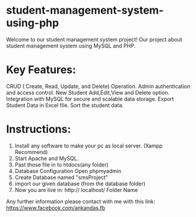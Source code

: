 # student-management-system-using-php

Welcome to our student management system project!
Our project about student management system using MySQL and PHP.

# Key Features:
CRUD ( Create, Read, Update, and Delete) Operation.
Admin authentication and access control.
New Student Add,Edit,View and Delete option.
Integration with MySQL for secure and scalable data storage.
Export Student Data in Excel file.
Sort the student data.

# Instructions:
1. Install any software to make your pc as local server. (Xampp Recommend)
2. Start Apache and MySQL.
3. Past those file in to htdocs\(any folder)
4. Database Configuration Open phpmyadmin
5. Create Database named "smsProject"
6. import our given database (from the database folder)
7. Now you are live in: http:// localhost/ Folder Name

Any further information please contact with me with this link: https://www.facebook.com/ankandas.fb  
